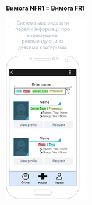 ### Вимога NFR1 = Вимога FR1

![image](https://github.com/oleksandrblazhko/ai204-tomchuk/blob/ai204-tomchuk_with_laboratory_work_3/1-SoftwareRequirements/1.4-FuncNonFuncRequirements/1.4.4-NFRUserInterfaceOUTPUT/wireFrameDesign1.png)
